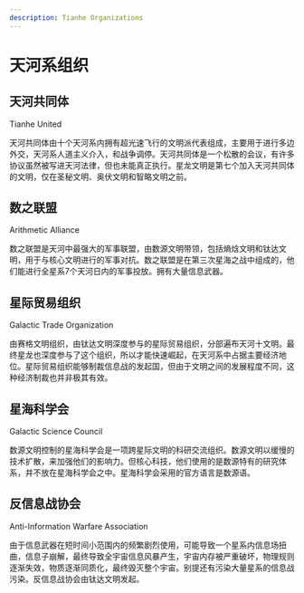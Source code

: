 ```yaml
---
description: Tianhe Organizations
---
```


# 天河系组织

## 天河共同体&#x20;

Tianhe United

天河共同体由十个天河系内拥有超光速飞行的文明派代表组成，主要用于进行多边外交，天河系人道主义介入，和战争调停。天河共同体是一个松散的会议，有许多协议虽然被写进天河法律，但也未能真正执行。星龙文明是第七个加入天河共同体的文明，仅在圣秘文明、奥伏文明和智略文明之前。

## 数之联盟&#x20;

Arithmetic Alliance

数之联盟是天河中最强大的军事联盟，由数源文明带领，包括熵焓文明和钛达文明，用于与核心文明进行的军事对抗。数之联盟是在第三次星海之战中组成的，他们能进行全星系7个天河日内的军事投放。拥有大量信息武器。

## 星际贸易组织&#x20;

Galactic Trade Organization

由赛格文明组织，由钛达文明深度参与的星际贸易组织，分部遍布天河十文明。最终星龙也深度参与了这个组织，所以才能快速崛起，在天河系中占据主要经济地位。星际贸易组织能够制裁信息战的发起国，但由于文明之间的发展程度不同，这种经济制裁也并非极其有效。

## 星海科学会&#x20;

Galactic Science Council

数源文明控制的星海科学会是一项跨星际文明的科研交流组织。数源文明以缓慢的技术扩散，来加强他们的影响力。但核心科技，他们使用的是数源特有的研究体系，并不放在星海科学会之中。星海科学会采用的官方语言是数源语。

## 反信息战协会&#x20;

Anti-Information Warfare Association

由于信息武器在短时间小范围内的频繁剧烈使用，可能导致一个星系内信息场扭曲，信息子崩解，最终导致全宇宙信息风暴产生，宇宙内存被严重破坏，物理规则逐渐失效，物质逐渐同质化，最终毁灭整个宇宙。别提还有污染大量星系的信息战污染。反信息战协会由钛达文明发起。
